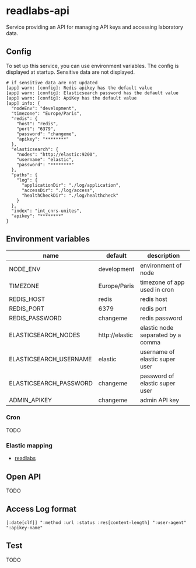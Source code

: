# readlabs-api

Service providing an API for managing API keys and accessing laboratory data.

## Config

To set up this service, you can use environment variables. The config is displayed at startup. Sensitive data are not displayed.

```
# if sensitive data are not updated
[app] warn: [config]: Redis apikey has the default value 
[app] warn: [config]: Elasticsearch password has the default value 
[app] warn: [config]: ApiKey has the default value 
[app] info: {
  "nodeEnv": "development",
  "timezone": "Europe/Paris",
  "redis": {
    "host": "redis",
    "port": "6379",
    "password": "changeme",
    "apikey": "********"
  },
  "elasticsearch": {
    "nodes": "http://elastic:9200",
    "username": "elastic",
    "password": "********"
  },
  "paths": {
    "log": {
      "applicationDir": "./log/application",
      "accessDir": "./log/access",
      "healthCheckDir": "./log/healthcheck"
    }
  },
  "index": "int_cnrs-unites",
  "apikey": "********"
}
```

## Environment variables

| name | default | description |
| --- | --- | --- |
| NODE_ENV | development | environment of node |
| TIMEZONE | Europe/Paris | timezone of app used in cron |
| REDIS_HOST | redis | redis host |
| REDIS_PORT | 6379 | redis port |
| REDIS_PASSWORD | changeme | redis password |
| ELASTICSEARCH_NODES | http://elastic | elastic node separated by a comma |
| ELASTICSEARCH_USERNAME | elastic | username of elastic super user |
| ELASTICSEARCH_PASSWORD | changeme | password of elastic super user |
| ADMIN_APIKEY | changeme | admin API key |

### Cron

TODO

### Elastic mapping

- [readlabs](./mapping/labs.json)

## Open API

TODO

## Access Log format

```
[:date[clf]] ":method :url :status :res[content-length] ":user-agent" ":apikey-name"
```


## Test

TODO